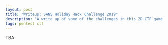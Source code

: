 ```yaml
---
layout: post
title: "Writeup: SANS Holiday Hack Challenge 2019"
description: "A write up of some of the challenges in this 2D CTF game."
tags: pentest ctf
---
```


TBA
